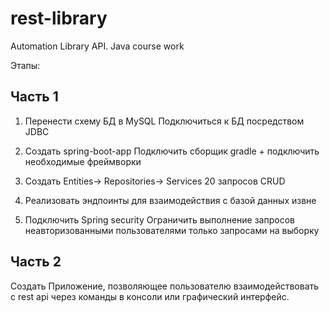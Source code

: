 # rest-library
Automation Library API. Java course work

Этапы: 

## Часть 1
1. Перенести схему БД в MySQL
   Подключиться к БД посредством JDBC
   
2. Создать spring-boot-app 
   Подключить сборщик gradle + подключить необходимые фреймворки 
   
3. Создать Entities-> Repositories-> Services
   20 запросов CRUD 
   
4. Реализовать эндпоинты для взаимодействия с базой данных извне

5. Подключить Spring security 
   Ограничить выполнение запросов неавторизованными пользователями только запросами на выборку

## Часть 2

Создать Приложение, позволяющее пользователю взаимодействовать с rest api через команды в консоли или графический интерфейс.
